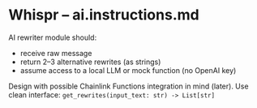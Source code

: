 # Whispr – ai.instructions.md

AI rewriter module should:
- receive raw message
- return 2–3 alternative rewrites (as strings)
- assume access to a local LLM or mock function (no OpenAI key)

Design with possible Chainlink Functions integration in mind (later).
Use clean interface: `get_rewrites(input_text: str) -> List[str]`
